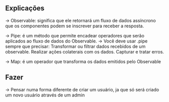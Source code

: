 ## Explicações
-> Observable<any>: significa que ele retornará um fluxo de dados assíncrono que os componentes podem se inscrever para receber a resposta.

-> Pipe: é um método que permite encadear operadores que serão aplicados ao fluxo de dados do Observable.
    -> Você deve usar .pipe sempre que precisar:
        Transformar ou filtrar dados recebidos de um observable.
        Realizar ações colaterais com os dados.
        Capturar e tratar erros.

-> Map: é um operador que transforma os dados emitidos pelo Observable

## Fazer
-> Pensar numa forma diferente de criar um usuário, ja que só será criado um novo usuário através de um admin